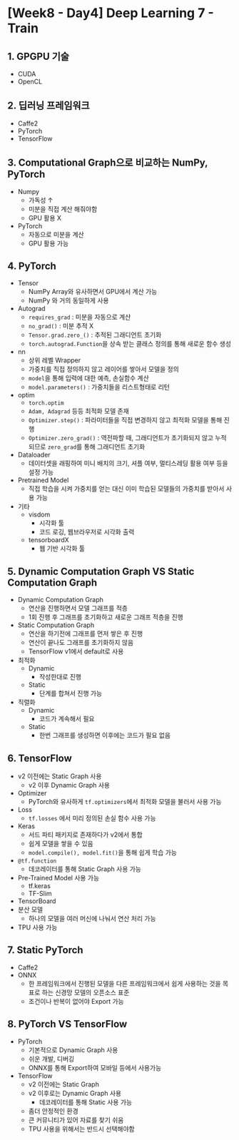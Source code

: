 # [Week8 - Day4] Deep Learning 7 - Train

## 1. GPGPU 기술
  - CUDA
  - OpenCL

## 2. 딥러닝 프레임워크
  - Caffe2
  - PyTorch
  - TensorFlow

## 3. Computational Graph으로 비교하는 NumPy, PyTorch
  - Numpy
    - 가독성 ↑
    - 미분을 직접 계산 해줘야함
    - GPU 활용 X
  - PyTorch
    - 자동으로 미분을 계산
    - GPU 활용 가능

## 4. PyTorch
  - Tensor
    - NumPy Array와 유사하면서 GPU에서 계산 가능
    - NumPy 와 거의 동일하게 사용
  - Autograd
    - `requires_grad` : 미분을 자동으로 계산
    - `no_grad()` : 미분 추적 X
    - `Tensor.grad.zero_()` : 추적된 그래디언트 초기화
    - `torch.autograd.Function`을 상속 받는 클래스 정의를 통해 새로운 함수 생성
  - nn
    - 상위 레벨 Wrapper
    - 가중치를 직접 정의하지 않고 레이어를 쌓아서 모델을 정의
    - `model`을 통해 입력에 대한 예측, 손실함수 계산
    - `model.parameters()` : 가중치들을 리스트형태로 리턴
  - optim
    - `torch.optim`
    - `Adam, Adagrad` 등등 최적화 모델 존재
    - `Optimizer.step()` : 파라미터들을 직접 변경하지 않고 최적화 모델을 통해 진행
    - `Optimizer.zero_grad()` : 역전파할 때, 그래디언트가 초기화되지 않고 누적되므로 `zero_grad`를 통해 그래디언트 초기화
  - Dataloader
    - 데이터셋을 래핑하여 미니 배치의 크기, 셔플 여부, 멀티스레딩 활용 여부 등을 설정 가능
  - Pretrained Model
    - 직접 학습을 시켜 가중치를 얻는 대신 이미 학습된 모델들의 가중치를 받아서 사용 가능
  - 기타
    - visdom
      - 시각화 툴
      - 코드 로깅, 웹브라우저로 시각화 출력
    - tensorboardX
      - 웹 기반 시각화 툴

## 5. Dynamic Computation Graph VS Static Computation Graph
  - Dynamic Computation Graph
    - 연산을 진행하면서 모델 그래프를 적층
    - 1회 진행 후 그래프를 초기화하고 새로운 그래프 적층을 진행
  - Static Computation Graph
    - 연산을 하기전에 그래프를 먼저 쌓은 후 진행
    - 연산이 끝나도 그래프를 초기화하지 않음
    - TensorFlow v1에서 default로 사용
  - 최적화
    - Dynamic
      - 작성한대로 진행
    - Static
      - 단계를 합쳐서 진행 가능
  - 직렬화
    - Dynamic
      - 코드가 계속해서 필요
    - Static
      - 한번 그래프를 생성하면 이후에는 코드가 필요 없음

## 6. TensorFlow
  - v2 이전에는 Static Graph 사용
    - v2 이후 Dynamic Graph 사용
  - Optimizer
    - PyTorch와 유사하게 `tf.optimizers`에서 최적화 모델을 불러서 사용 가능
  - Loss
    - `tf.losses` 에서 미리 정의된 손실 함수 사용 가능
  - Keras
    - 서드 파티 패키지로 존재하다가 v2에서 통합
    - 쉽게 모델을 쌓을 수 있음
    - `model.compile(), model.fit()`을 통해 쉽게 학습 가능
  - `@tf.function`
    - 데코레이터를 통해 Static Graph 사용 가능
  - Pre-Trained Model 사용 가능
    - tf.keras
    - TF-Slim
  - TensorBoard
  - 분산 모델
    - 하나의 모델을 여러 머신에 나눠서 연산 처리 가능
  - TPU 사용 가능

## 7. Static PyTorch
  - Caffe2
  - ONNX
    - 한 프레임워크에서 진행된 모델을 다른 프레임워크에서 쉽게 사용하는 것을 목표로 하는 신경망 모델의 오픈소스 표준
    - 조건이나 반복이 없어야 Export 가능

## 8. PyTorch VS TensorFlow
  - PyTorch
    - 기본적으로 Dynamic Graph 사용
    - 쉬운 개발, 디버깅
    - ONNX를 통해 Export하여 모바일 등에서 사용가능
  - TensorFlow
    - v2 이전에는 Static Graph
    - v2 이후로는 Dynamic Graph 사용
      - 데코레이터를 통해 Static 사용 가능
    - 좀더 안정적인 환경
    - 큰 커뮤니티가 있어 자료를 찾기 쉬움
    - TPU 사용을 위해서는 반드시 선택해야함
  
